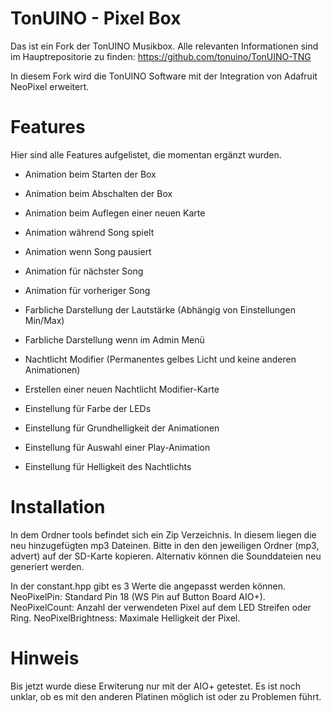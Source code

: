 # TonUINO - Pixel Box
Das ist ein Fork der TonUINO Musikbox.
Alle relevanten Informationen sind im Hauptrepositorie zu finden: https://github.com/tonuino/TonUINO-TNG

In diesem Fork wird die TonUINO Software mit der Integration von Adafruit NeoPixel erweitert.

# Features
Hier sind alle Features aufgelistet, die momentan ergänzt wurden.

- Animation beim Starten der Box
- Animation beim Abschalten der Box
- Animation beim Auflegen einer neuen Karte
- Animation während Song spielt
- Animation wenn Song pausiert
- Animation für nächster Song
- Animation für vorheriger Song

- Farbliche Darstellung der Lautstärke (Abhängig von Einstellungen Min/Max)
- Farbliche Darstellung wenn im Admin Menü
- Nachtlicht Modifier (Permanentes gelbes Licht und keine anderen Animationen)
- Erstellen einer neuen Nachtlicht Modifier-Karte

- Einstellung für Farbe der LEDs
- Einstellung für Grundhelligkeit der Animationen
- Einstellung für Auswahl einer Play-Animation
- Einstellung für Helligkeit des Nachtlichts

# Installation
In dem Ordner tools befindet sich ein Zip Verzeichnis. In diesem liegen die neu hinzugefügten mp3 Dateinen. Bitte in den den jeweiligen Ordner (mp3, advert) auf der SD-Karte kopieren.
Alternativ können die Sounddateien neu generiert werden.

In der constant.hpp gibt es 3 Werte die angepasst werden können.
NeoPixelPin: Standard Pin 18 (WS Pin auf Button Board AIO+).
NeoPixelCount: Anzahl der verwendeten Pixel auf dem LED Streifen oder Ring.
NeoPixelBrightness: Maximale Helligkeit der Pixel.

# Hinweis
Bis jetzt wurde diese Erwiterung nur mit der AIO+ getestet.
Es ist noch unklar, ob es mit den anderen Platinen möglich ist oder zu Problemen führt.
